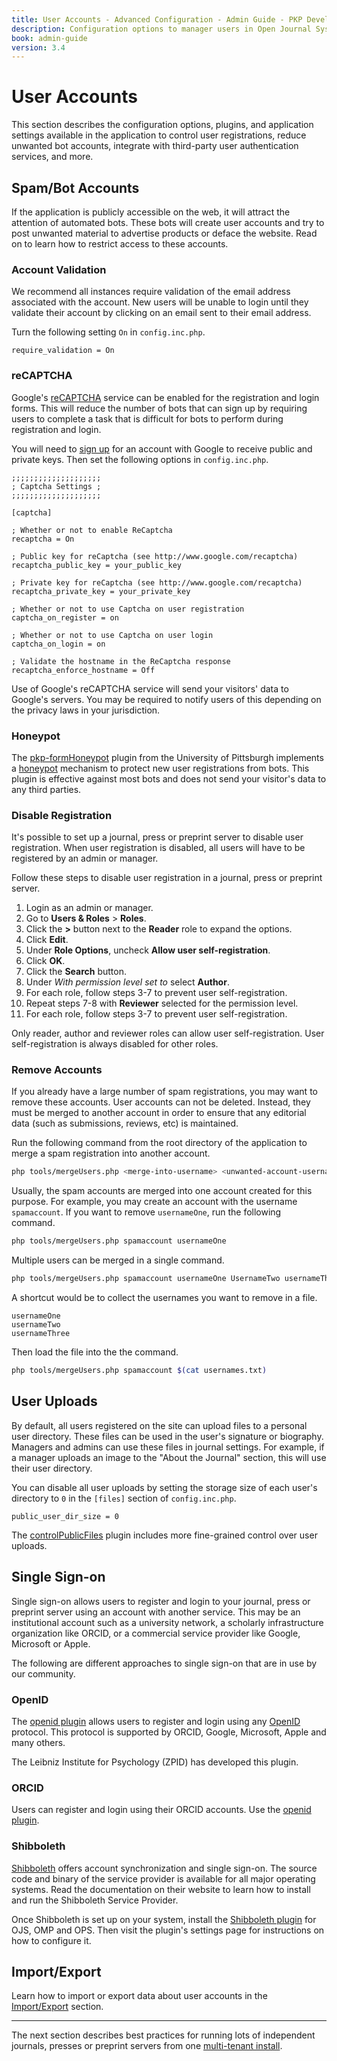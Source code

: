 ```yaml
---
title: User Accounts - Advanced Configuration - Admin Guide - PKP Developer Docs
description: Configuration options to manager users in Open Journal Systems (OJS), Open Monograph Press (OPS) or Open Preprint Systems (OPS).
book: admin-guide
version: 3.4
---
```


# User Accounts

This section describes the configuration options, plugins, and application settings available in the application to control user registrations, reduce unwanted bot accounts, integrate with third-party user authentication services, and more.

## Spam/Bot Accounts

If the application is publicly accessible on the web, it will attract the attention of automated bots. These bots will create user accounts and try to post unwanted material to advertise products or deface the website. Read on to learn how to restrict access to these accounts.

### Account Validation

We recommend all instances require validation of the email address associated with the account. New users will be unable to login until they validate their account by clicking on an email sent to their email address.

Turn the following setting `On` in `config.inc.php`.

```
require_validation = On
```

### reCAPTCHA

Google's [reCAPTCHA](https://www.google.com/recaptcha/) service can be enabled for the registration and login forms. This will reduce the number of bots that can sign up by requiring users to complete a task that is difficult for bots to perform during registration and login.

You will need to [sign up](https://www.google.com/recaptcha/) for an account with Google to receive public and private keys. Then set the following options in `config.inc.php`.

```
;;;;;;;;;;;;;;;;;;;;
; Captcha Settings ;
;;;;;;;;;;;;;;;;;;;;

[captcha]

; Whether or not to enable ReCaptcha
recaptcha = On

; Public key for reCaptcha (see http://www.google.com/recaptcha)
recaptcha_public_key = your_public_key

; Private key for reCaptcha (see http://www.google.com/recaptcha)
recaptcha_private_key = your_private_key

; Whether or not to use Captcha on user registration
captcha_on_register = on

; Whether or not to use Captcha on user login
captcha_on_login = on

; Validate the hostname in the ReCaptcha response
recaptcha_enforce_hostname = Off
```

Use of Google's reCAPTCHA service will send your visitors' data to Google's servers. You may be required to notify users of this depending on the privacy laws in your jurisdiction.

### Honeypot

The [pkp-formHoneypot](https://github.com/ulsdevteam/pkp-formHoneypot) plugin from the University of Pittsburgh implements a [honeypot](https://en.wikipedia.org/wiki/Honeypot_(computing)) mechanism to protect new user registrations from bots. This plugin is effective against most bots and does not send your visitor's data to any third parties.

### Disable Registration

It's possible to set up a journal, press or preprint server to disable user registration. When user registration is disabled, all users will have to be registered by an admin or manager.

Follow these steps to disable user registration in a journal, press or preprint server.

1. Login as an admin or manager.
2. Go to **Users & Roles** > **Roles**.
3. Click the **>** button next to the **Reader** role to expand the options.
4. Click **Edit**.
5. Under **Role Options**, uncheck **Allow user self-registration**.
6. Click **OK**.
7. Click the **Search** button.
8. Under *With permission level set to* select **Author**.
9. For each role, follow steps 3-7 to prevent user self-registration.
10. Repeat steps 7-8 with **Reviewer** selected for the permission level.
11. For each role, follow steps 3-7 to prevent user self-registration.

Only reader, author and reviewer roles can allow user self-registration. User self-registration is always disabled for other roles.

### Remove Accounts

If you already have a large number of spam registrations, you may want to remove these accounts. User accounts can not be deleted. Instead, they must be merged to another account in order to ensure that any editorial data (such as submissions, reviews, etc) is maintained.

Run the following command from the root directory of the application to merge a spam registration into another account.

```bash
php tools/mergeUsers.php <merge-into-username> <unwanted-account-username>
```

Usually, the spam accounts are merged into one account created for this purpose. For example, you may create an account with the username `spamaccount`. If you want to remove `usernameOne`, run the following command.

```bash
php tools/mergeUsers.php spamaccount usernameOne
```

Multiple users can be merged in a single command.

```bash
php tools/mergeUsers.php spamaccount usernameOne UsernameTwo usernameThree [...]
```

A shortcut would be to collect the usernames you want to remove in a file.

```
usernameOne
usernameTwo
usernameThree
```

Then load the file into the the command.

```bash
php tools/mergeUsers.php spamaccount $(cat usernames.txt)
```

## User Uploads

By default, all users registered on the site can upload files to a personal user directory. These files can be used in the user's signature or biography. Managers and admins can use these files in journal settings. For example, if a manager uploads an image to the "About the Journal" section, this will use their user directory.

You can disable all user uploads by setting the storage size of each user's directory to `0` in the `[files]` section of `config.inc.php`.

```
public_user_dir_size = 0
```

The [controlPublicFiles](https://github.com/pkp/controlPublicFiles) plugin includes more fine-grained control over user uploads.

## Single Sign-on

Single sign-on allows users to register and login to your journal, press or preprint server using an account with another service. This may be an institutional account such as a university network, a scholarly infrastructure organization like ORCID, or a commercial service provider like Google, Microsoft or Apple.

The following are different approaches to single sign-on that are in use by our community.

### OpenID

The [openid plugin](https://github.com/leibniz-psychology/openid) allows users to register and login using any [OpenID](https://en.wikipedia.org/wiki/OpenID) protocol. This protocol is supported by ORCID, Google, Microsoft, Apple and many others.

The Leibniz Institute for Psychology (ZPID) has developed this plugin.

### ORCID

Users can register and login using their ORCID accounts. Use the [openid plugin](https://github.com/leibniz-psychology/openid).

### Shibboleth

[Shibboleth](http://shibboleth.internet2.edu/) offers account synchronization and single sign-on. The source code and binary of the service provider is available for all major operating systems. Read the documentation on their website to learn how to install and run the Shibboleth Service Provider.

Once Shibboleth is set up on your system, install the [Shibboleth plugin](https://github.com/pkp/shibboleth) for OJS, OMP and OPS. Then visit the plugin's settings page for instructions on how to configure it.

## Import/Export

Learn how to import or export data about user accounts in the [Import/Export](./data-import-and-export) section.

---

The next section describes best practices for running lots of independent journals, presses or preprint servers from one [multi-tenant install](./deploy-multi-tenant).